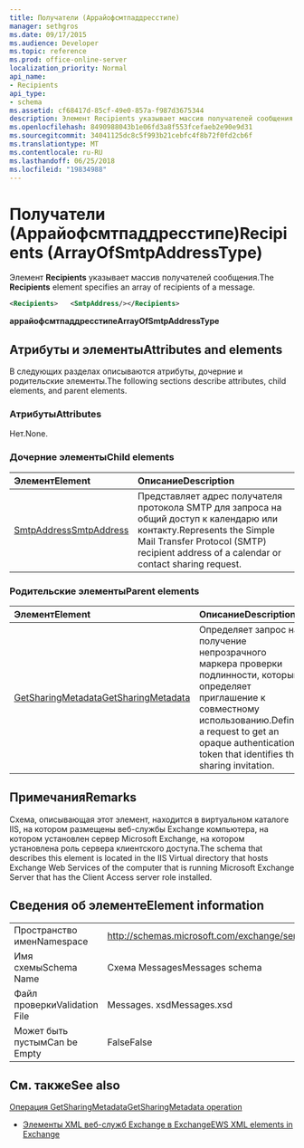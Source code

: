 ```yaml
---
title: Получатели (Аррайофсмтпаддресстипе)
manager: sethgros
ms.date: 09/17/2015
ms.audience: Developer
ms.topic: reference
ms.prod: office-online-server
localization_priority: Normal
api_name:
- Recipients
api_type:
- schema
ms.assetid: cf68417d-85cf-49e0-857a-f987d3675344
description: Элемент Recipients указывает массив получателей сообщения.
ms.openlocfilehash: 8490988043b1e06fd3a8f553fcefaeb2e90e9d31
ms.sourcegitcommit: 34041125dc8c5f993b21cebfc4f8b72f0fd2cb6f
ms.translationtype: MT
ms.contentlocale: ru-RU
ms.lasthandoff: 06/25/2018
ms.locfileid: "19834988"
---
```

# <a name="recipients-arrayofsmtpaddresstype"></a><span data-ttu-id="f1f5e-103">Получатели (Аррайофсмтпаддресстипе)</span><span class="sxs-lookup"><span data-stu-id="f1f5e-103">Recipients (ArrayOfSmtpAddressType)</span></span>

<span data-ttu-id="f1f5e-104">Элемент **Recipients** указывает массив получателей сообщения.</span><span class="sxs-lookup"><span data-stu-id="f1f5e-104">The **Recipients** element specifies an array of recipients of a message.</span></span> 
  
```xml
<Recipients>   <SmtpAddress/></Recipients>
```

 <span data-ttu-id="f1f5e-105">**аррайофсмтпаддресстипе**</span><span class="sxs-lookup"><span data-stu-id="f1f5e-105">**ArrayOfSmtpAddressType**</span></span>
## <a name="attributes-and-elements"></a><span data-ttu-id="f1f5e-106">Атрибуты и элементы</span><span class="sxs-lookup"><span data-stu-id="f1f5e-106">Attributes and elements</span></span>

<span data-ttu-id="f1f5e-107">В следующих разделах описываются атрибуты, дочерние и родительские элементы.</span><span class="sxs-lookup"><span data-stu-id="f1f5e-107">The following sections describe attributes, child elements, and parent elements.</span></span>
  
### <a name="attributes"></a><span data-ttu-id="f1f5e-108">Атрибуты</span><span class="sxs-lookup"><span data-stu-id="f1f5e-108">Attributes</span></span>

<span data-ttu-id="f1f5e-109">Нет.</span><span class="sxs-lookup"><span data-stu-id="f1f5e-109">None.</span></span>
  
### <a name="child-elements"></a><span data-ttu-id="f1f5e-110">Дочерние элементы</span><span class="sxs-lookup"><span data-stu-id="f1f5e-110">Child elements</span></span>

|<span data-ttu-id="f1f5e-111">**Элемент**</span><span class="sxs-lookup"><span data-stu-id="f1f5e-111">**Element**</span></span>|<span data-ttu-id="f1f5e-112">**Описание**</span><span class="sxs-lookup"><span data-stu-id="f1f5e-112">**Description**</span></span>|
|:-----|:-----|
|[<span data-ttu-id="f1f5e-113">SmtpAddress</span><span class="sxs-lookup"><span data-stu-id="f1f5e-113">SmtpAddress</span></span>](smtpaddress.md) <br/> |<span data-ttu-id="f1f5e-114">Представляет адрес получателя протокола SMTP для запроса на общий доступ к календарю или контакту.</span><span class="sxs-lookup"><span data-stu-id="f1f5e-114">Represents the Simple Mail Transfer Protocol (SMTP) recipient address of a calendar or contact sharing request.</span></span>  <br/> |
   
### <a name="parent-elements"></a><span data-ttu-id="f1f5e-115">Родительские элементы</span><span class="sxs-lookup"><span data-stu-id="f1f5e-115">Parent elements</span></span>

|<span data-ttu-id="f1f5e-116">**Элемент**</span><span class="sxs-lookup"><span data-stu-id="f1f5e-116">**Element**</span></span>|<span data-ttu-id="f1f5e-117">**Описание**</span><span class="sxs-lookup"><span data-stu-id="f1f5e-117">**Description**</span></span>|
|:-----|:-----|
|[<span data-ttu-id="f1f5e-118">GetSharingMetadata</span><span class="sxs-lookup"><span data-stu-id="f1f5e-118">GetSharingMetadata</span></span>](getsharingmetadata.md) <br/> |<span data-ttu-id="f1f5e-119">Определяет запрос на получение непрозрачного маркера проверки подлинности, который определяет приглашение к совместному использованию.</span><span class="sxs-lookup"><span data-stu-id="f1f5e-119">Defines a request to get an opaque authentication token that identifies the sharing invitation.</span></span>  <br/> |
   
## <a name="remarks"></a><span data-ttu-id="f1f5e-120">Примечания</span><span class="sxs-lookup"><span data-stu-id="f1f5e-120">Remarks</span></span>

<span data-ttu-id="f1f5e-121">Схема, описывающая этот элемент, находится в виртуальном каталоге IIS, на котором размещены веб-службы Exchange компьютера, на котором установлен сервер Microsoft Exchange, на котором установлена роль сервера клиентского доступа.</span><span class="sxs-lookup"><span data-stu-id="f1f5e-121">The schema that describes this element is located in the IIS Virtual directory that hosts Exchange Web Services of the computer that is running Microsoft Exchange Server that has the Client Access server role installed.</span></span>
  
## <a name="element-information"></a><span data-ttu-id="f1f5e-122">Сведения об элементе</span><span class="sxs-lookup"><span data-stu-id="f1f5e-122">Element information</span></span>

|||
|:-----|:-----|
|<span data-ttu-id="f1f5e-123">Пространство имен</span><span class="sxs-lookup"><span data-stu-id="f1f5e-123">Namespace</span></span>  <br/> |http://schemas.microsoft.com/exchange/services/2006/messages  <br/> |
|<span data-ttu-id="f1f5e-124">Имя схемы</span><span class="sxs-lookup"><span data-stu-id="f1f5e-124">Schema Name</span></span>  <br/> |<span data-ttu-id="f1f5e-125">Схема Messages</span><span class="sxs-lookup"><span data-stu-id="f1f5e-125">Messages schema</span></span>  <br/> |
|<span data-ttu-id="f1f5e-126">Файл проверки</span><span class="sxs-lookup"><span data-stu-id="f1f5e-126">Validation File</span></span>  <br/> |<span data-ttu-id="f1f5e-127">Messages. xsd</span><span class="sxs-lookup"><span data-stu-id="f1f5e-127">Messages.xsd</span></span>  <br/> |
|<span data-ttu-id="f1f5e-128">Может быть пустым</span><span class="sxs-lookup"><span data-stu-id="f1f5e-128">Can be Empty</span></span>  <br/> |<span data-ttu-id="f1f5e-129">False</span><span class="sxs-lookup"><span data-stu-id="f1f5e-129">False</span></span>  <br/> |
   
## <a name="see-also"></a><span data-ttu-id="f1f5e-130">См. также</span><span class="sxs-lookup"><span data-stu-id="f1f5e-130">See also</span></span>



[<span data-ttu-id="f1f5e-131">Операция GetSharingMetadata</span><span class="sxs-lookup"><span data-stu-id="f1f5e-131">GetSharingMetadata operation</span></span>](getsharingmetadata-operation.md)


- [<span data-ttu-id="f1f5e-132">Элементы XML веб-служб Exchange в Exchange</span><span class="sxs-lookup"><span data-stu-id="f1f5e-132">EWS XML elements in Exchange</span></span>](ews-xml-elements-in-exchange.md)

